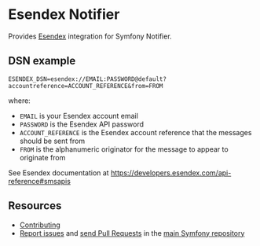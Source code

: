 Esendex Notifier
================

Provides [Esendex](https://esendex.com) integration for Symfony Notifier.

DSN example
-----------

```
ESENDEX_DSN=esendex://EMAIL:PASSWORD@default?accountreference=ACCOUNT_REFERENCE&from=FROM
```

where:
 - `EMAIL` is your Esendex account email
 - `PASSWORD` is the Esendex API password
 - `ACCOUNT_REFERENCE` is the Esendex account reference that the messages should be sent from
 - `FROM` is the alphanumeric originator for the message to appear to originate from

See Esendex documentation at https://developers.esendex.com/api-reference#smsapis

Resources
---------

  * [Contributing](https://symfony.com/doc/current/contributing/index.html)
  * [Report issues](https://github.com/symfony/symfony/issues) and
    [send Pull Requests](https://github.com/symfony/symfony/pulls)
    in the [main Symfony repository](https://github.com/symfony/symfony)
